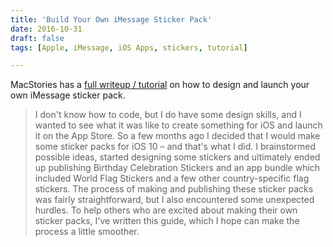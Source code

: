 ```yaml
---
title: 'Build Your Own iMessage Sticker Pack'
date: 2016-10-31
draft: false
tags: [Apple, iMessage, iOS Apps, stickers, tutorial]

---
```


MacStories has a [full writeup / tutorial](https://www.macstories.net/news/macstories-guide-design-and-launch-your-own-imessage-sticker-pack-on-the-app-store/) on how to design and launch your own iMessage sticker pack.

> I don't know how to code, but I do have some design skills, and I wanted to see what it was like to create something for iOS and launch it on the App Store. So a few months ago I decided that I would make some sticker packs for iOS 10 – and that's what I did. I brainstormed possible ideas, started designing some stickers and ultimately ended up publishing Birthday Celebration Stickers and an app bundle which included World Flag Stickers and a few other country-specific flag stickers. The process of making and publishing these sticker packs was fairly straightforward, but I also encountered some unexpected hurdles. To help others who are excited about making their own sticker packs, I've written this guide, which I hope can make the process a little smoother.